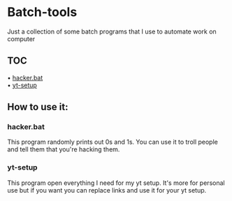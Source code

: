 # Batch-tools
Just a collection of some batch programs that I use to automate work on computer

## TOC

• [hacker.bat](https://github.com/leja123/Batch-tools/blob/master/hacker.bat)<br>
• [yt-setup](https://github.com/leja123/Batch-tools/blob/master/yt-setup.bat)

## How to use it:

### hacker.bat

This program randomly prints out 0s and 1s.
You can use it to troll people and tell them that you're hacking them.

### yt-setup

This program open everything I need for my yt setup.
It's more for personal use but if you want you can replace links and use it for your yt setup.



